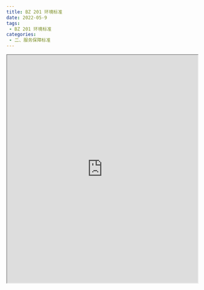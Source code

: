 ```yaml
---
title: BZ 201 环境标准
date: 2022-05-9
tags:
 - BZ 201 环境标准
categories:
 - 二、服务保障标准
---
```




<iframe src="https://wanli.yourtools.icu/pdf/web/viewer.html?file=https://vkceyugu.cdn.bspapp.com/VKCEYUGU-70d376b2-8c13-4496-a61e-94013c96172a/7aae996f-8aa6-40b5-ae7d-e1cd4d6cf948.pdf" width="100%" height="600px"></iframe>
